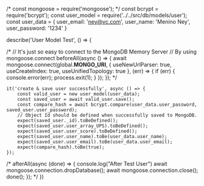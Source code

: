/* const mongoose = require('mongoose'); */
const bcrypt = require('bcrypt');
const user_model = require('../../src/db/models/user');
const user_data = {
    user_email: 'ney@vc.com',
    user_name: 'Menino Ney',
    user_password: '1234'
}

describe('User Model Test', () => {

/*     // It's just so easy to connect to the MongoDB Memory Server 
    // By using mongoose.connect
    beforeAll(async () => {
        await mongoose.connect(global.__MONGO_URI__, { useNewUrlParser: true, useCreateIndex: true, useUnifiedTopology: true }, (err) => {
            if (err) {
                console.error(err);
                process.exit(1);
            }
        });
    }); */
    
    it('create & save user successfully', async () => {
        const valid_user = new user_model(user_data);
        const saved_user = await valid_user.save();
        const compare_hash = await bcrypt.compare(user_data.user_password, saved_user.user_password);
        // Object Id should be defined when successfully saved to MongoDB.
        expect(saved_user._id).toBeDefined();
        expect(saved_user.user_array_UPS).toBeDefined();
        expect(saved_user.user_score).toBeDefined();
        expect(saved_user.user_name).toBe(user_data.user_name);
        expect(saved_user.user_email).toBe(user_data.user_email);
        expect(compare_hash).toBe(true);
    });

/*     afterAll(async (done) => {
        console.log("After Test User")
        await mongoose.connection.dropDatabase();
        await mongoose.connection.close();
        done();
    });  */
})